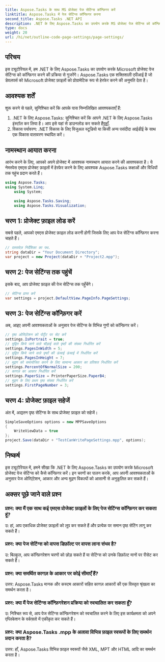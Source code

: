 ```yaml
---
title: Aspose.Tasks के साथ MS प्रोजेक्ट पेज सेटिंग्स कॉन्फ़िगर करें
linktitle: Aspose.Tasks में पेज सेटिंग्स कॉन्फ़िगर करना
second_title: Aspose.Tasks .NET API
description: .NET के लिए Aspose.Tasks का उपयोग करके MS प्रोजेक्ट पेज सेटिंग्स को कॉन्फ़िगर करना सीखें। सरल चरणों के साथ अभिविन्यास, आकार और बहुत कुछ अनुकूलित करें।
type: docs
weight: 20
url: /hi/net/outline-code-page-settings/page-settings/
---
```

## परिचय
इस ट्यूटोरियल में, हम .NET के लिए Aspose.Tasks का उपयोग करके Microsoft प्रोजेक्ट पेज सेटिंग्स को कॉन्फ़िगर करने की प्रक्रिया से गुजरेंगे। Aspose.Tasks एक शक्तिशाली एपीआई है जो डेवलपर्स को Microsoft प्रोजेक्ट फ़ाइलों को प्रोग्रामेटिक रूप से हेरफेर करने की अनुमति देता है।
## आवश्यक शर्तें
शुरू करने से पहले, सुनिश्चित करें कि आपके पास निम्नलिखित आवश्यकताएँ हैं:
1.  .NET के लिए Aspose.Tasks: सुनिश्चित करें कि आपने .NET के लिए Aspose.Tasks इंस्टॉल कर लिया है। आप इसे यहां से डाउनलोड कर सकते हैं[यहाँ](https://releases.aspose.com/tasks/net/).
2. विकास पर्यावरण: .NET विकास के लिए विजुअल स्टूडियो या किसी अन्य पसंदीदा आईडीई के साथ एक विकास वातावरण स्थापित करें।

## नामस्थान आयात करना
आरंभ करने के लिए, आपको अपने प्रोजेक्ट में आवश्यक नामस्थान आयात करने की आवश्यकता है। ये नेमस्पेस एमएस प्रोजेक्ट फ़ाइलों में हेरफेर करने के लिए आवश्यक Aspose.Tasks कक्षाओं और विधियों तक पहुंच प्रदान करते हैं।
```csharp
using Aspose.Tasks;
using System.Linq;
    using System;
    
    using Aspose.Tasks.Saving;
    using Aspose.Tasks.Visualization;
```
## चरण 1: प्रोजेक्ट फ़ाइल लोड करें
सबसे पहले, आपको एमएस प्रोजेक्ट फ़ाइल लोड करनी होगी जिसके लिए आप पेज सेटिंग्स कॉन्फ़िगर करना चाहते हैं।
```csharp
// दस्तावेज़ निर्देशिका का पथ.
string dataDir = "Your Document Directory";
var project = new Project(dataDir + "Project2.mpp");
```
## चरण 2: पेज सेटिंग्स तक पहुंचें
इसके बाद, आप प्रोजेक्ट फ़ाइल की पेज सेटिंग्स तक पहुँचेंगे।
```csharp
// सेटिंग्स प्राप्त करें
var settings = project.DefaultView.PageInfo.PageSettings;
```
## चरण 3: पेज सेटिंग्स कॉन्फ़िगर करें
अब, आइए अपनी आवश्यकताओं के अनुसार पेज सेटिंग्स के विभिन्न गुणों को कॉन्फ़िगर करें।
```csharp
// पृष्ठ ओरिएंटेशन को पोर्ट्रेट पर सेट करें
settings.IsPortrait = true;
// मुद्रित किये जाने वाले चौड़ाई वाले पृष्ठों की संख्या निर्धारित करें
settings.PagesInWidth = 5;
// मुद्रित किये जाने वाले पृष्ठों की ऊंचाई ऊंचाई में निर्धारित करें
settings.PagesInHeight = 7;
// मुद्रण को समायोजित करने के लिए सामान्य आकार का प्रतिशत निर्धारित करें
settings.PercentOfNormalSize = 200;
// कागज़ का आकार निर्धारित करें
settings.PaperSize = PrinterPaperSize.PaperB4;
// मुद्रण के लिए प्रथम पृष्ठ संख्या निर्धारित करें
settings.FirstPageNumber = 3;
```
## चरण 4: प्रोजेक्ट फ़ाइल सहेजें
अंत में, अद्यतन पृष्ठ सेटिंग्स के साथ प्रोजेक्ट फ़ाइल को सहेजें।
```csharp
SimpleSaveOptions options = new MPPSaveOptions
{
    WriteViewData = true
};
project.Save(dataDir + "TestCanWritePageSettings.mpp", options);
```

## निष्कर्ष
इस ट्यूटोरियल में, हमने सीखा कि .NET के लिए Aspose.Tasks का उपयोग करके Microsoft प्रोजेक्ट पेज सेटिंग्स को कैसे कॉन्फ़िगर करें। इन चरणों का पालन करके, आप अपनी आवश्यकताओं के अनुसार पेज ओरिएंटेशन, आकार और अन्य मुद्रण विकल्पों को आसानी से अनुकूलित कर सकते हैं।

## अक्सर पूछे जाने वाले प्रश्न
### प्रश्न: क्या मैं एक साथ कई एमएस प्रोजेक्ट फ़ाइलों के लिए पेज सेटिंग्स कॉन्फ़िगर कर सकता हूं?
उ: हां, आप एकाधिक प्रोजेक्ट फ़ाइलों को लूप कर सकते हैं और प्रत्येक पर समान पृष्ठ सेटिंग लागू कर सकते हैं।
### प्रश्न: क्या पेज सेटिंग्स को वापस डिफ़ॉल्ट पर वापस लाना संभव है?
उ: बिल्कुल, आप कॉन्फ़िगरेशन चरणों को छोड़ सकते हैं या सेटिंग्स को उनके डिफ़ॉल्ट मानों पर रीसेट कर सकते हैं।
### प्रश्न: क्या समर्थित कागज़ के आकार पर कोई सीमाएँ हैं?
उत्तर: Aspose.Tasks मानक और कस्टम आकारों सहित कागज़ आकारों की एक विस्तृत श्रृंखला का समर्थन करता है।
### प्रश्न: क्या मैं पेज सेटिंग्स कॉन्फ़िगरेशन प्रक्रिया को स्वचालित कर सकता हूँ?
उ: निश्चित रूप से, आप पेज सेटिंग्स कॉन्फ़िगरेशन को स्वचालित करने के लिए इस कार्यक्षमता को अपने एप्लिकेशन के वर्कफ़्लो में एकीकृत कर सकते हैं।
### प्रश्न: क्या Aspose.Tasks .mpp के अलावा विभिन्न फ़ाइल स्वरूपों के लिए समर्थन प्रदान करता है?
उत्तर: हाँ, Aspose.Tasks विभिन्न फ़ाइल स्वरूपों जैसे XML, MPT और HTML आदि का समर्थन करता है।